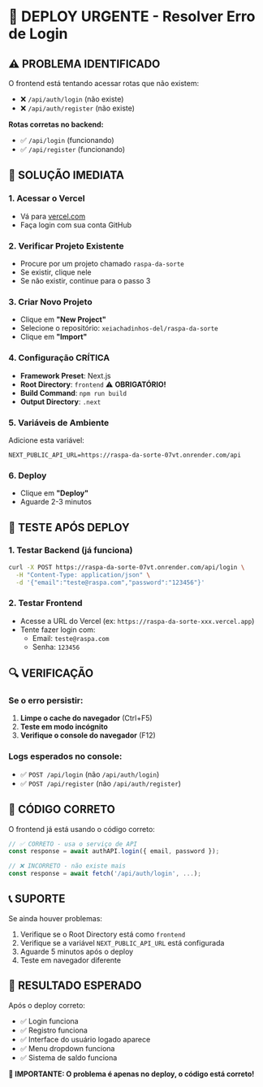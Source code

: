 # 🚨 DEPLOY URGENTE - Resolver Erro de Login

## ⚠️ PROBLEMA IDENTIFICADO
O frontend está tentando acessar rotas que não existem:
- ❌ `/api/auth/login` (não existe)
- ❌ `/api/auth/register` (não existe)

**Rotas corretas no backend:**
- ✅ `/api/login` (funcionando)
- ✅ `/api/register` (funcionando)

## 🔧 SOLUÇÃO IMEDIATA

### 1. **Acessar o Vercel**
- Vá para [vercel.com](https://vercel.com)
- Faça login com sua conta GitHub

### 2. **Verificar Projeto Existente**
- Procure por um projeto chamado `raspa-da-sorte`
- Se existir, clique nele
- Se não existir, continue para o passo 3

### 3. **Criar Novo Projeto**
- Clique em **"New Project"**
- Selecione o repositório: `xeiachadinhos-del/raspa-da-sorte`
- Clique em **"Import"**

### 4. **Configuração CRÍTICA**
- **Framework Preset**: Next.js
- **Root Directory**: `frontend` ⚠️ **OBRIGATÓRIO!**
- **Build Command**: `npm run build`
- **Output Directory**: `.next`

### 5. **Variáveis de Ambiente**
Adicione esta variável:
```
NEXT_PUBLIC_API_URL=https://raspa-da-sorte-07vt.onrender.com/api
```

### 6. **Deploy**
- Clique em **"Deploy"**
- Aguarde 2-3 minutos

## 🧪 TESTE APÓS DEPLOY

### **1. Testar Backend (já funciona)**
```bash
curl -X POST https://raspa-da-sorte-07vt.onrender.com/api/login \
  -H "Content-Type: application/json" \
  -d '{"email":"teste@raspa.com","password":"123456"}'
```

### **2. Testar Frontend**
- Acesse a URL do Vercel (ex: `https://raspa-da-sorte-xxx.vercel.app`)
- Tente fazer login com:
  - Email: `teste@raspa.com`
  - Senha: `123456`

## 🔍 VERIFICAÇÃO

### **Se o erro persistir:**
1. **Limpe o cache do navegador** (Ctrl+F5)
2. **Teste em modo incógnito**
3. **Verifique o console do navegador** (F12)

### **Logs esperados no console:**
- ✅ `POST /api/login` (não `/api/auth/login`)
- ✅ `POST /api/register` (não `/api/auth/register`)

## 🎯 CÓDIGO CORRETO

O frontend já está usando o código correto:
```typescript
// ✅ CORRETO - usa o serviço de API
const response = await authAPI.login({ email, password });

// ❌ INCORRETO - não existe mais
const response = await fetch('/api/auth/login', ...);
```

## 📞 SUPORTE

Se ainda houver problemas:
1. Verifique se o Root Directory está como `frontend`
2. Verifique se a variável `NEXT_PUBLIC_API_URL` está configurada
3. Aguarde 5 minutos após o deploy
4. Teste em navegador diferente

## 🎉 RESULTADO ESPERADO

Após o deploy correto:
- ✅ Login funciona
- ✅ Registro funciona
- ✅ Interface do usuário logado aparece
- ✅ Menu dropdown funciona
- ✅ Sistema de saldo funciona

**🚨 IMPORTANTE: O problema é apenas no deploy, o código está correto!** 